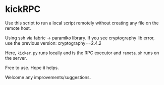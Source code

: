 # kickRPC

Use this script to run a local script remotely without creating any file on the remote host.

Using ssh via fabric -> paramiko library. If you see cryptography lib error, use the previous
version: cryptography==2.4.2

Here, `kicker.py` runs locally and is the RPC executor and `remote.sh` runs on the server.





Free to use. Hope it helps.

Welcome any improvements/suggestions.
